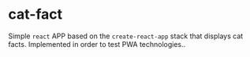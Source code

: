 # cat-fact
Simple `react` APP based on the `create-react-app` stack that displays cat facts. Implemented in order to test PWA technologies..
